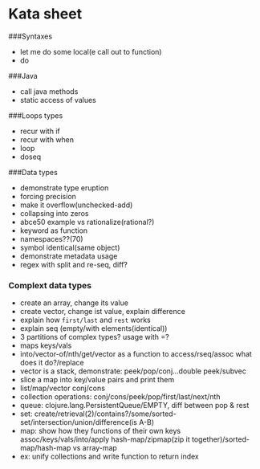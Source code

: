 # Kata sheet

###Syntaxes

- let me do some local(e call out to function)
- do

###Java

- call java methods
- static access of values

###Loops types

- recur with if
- recur with when
- loop
- doseq

###Data types

- demonstrate type eruption
- forcing precision
- make it overflow(unchecked-add)
- collapsing into zeros
- abce50 example vs rationalize(rational?)
- keyword as function
- namespaces??(70)
- symbol identical(same object)
- demonstrate metadata usage
- regex with split and re-seq, diff?

### Complext data types
- create an array, change its value
- create vector, change ist value, explain difference
- explain how ```first/last``` and ```rest``` works
- explain seq (empty/with elements(identical))
- 3 partitions of complex types? usage with =?
- maps keys/vals
- into/vector-of/nth/get/vector as a function to access/rseq/assoc what does it do?/replace
- vector is a stack, demonstrate: peek/pop/conj...double peek/subvec
- slice a map into key/value pairs and print them
- list/map/vector conj/cons
- collection operations: conj/cons/peek/pop/first/last/next/nth
- queue: clojure.lang.PersistentQueue/EMPTY, diff between pop & rest
- set: create/retrieval(2)/contains?/some/sorted-set/intersection/union/difference(is A-B)
- map: show how they functions of their own keys assoc/keys/vals/into/apply hash-map/zipmap(zip it together)/sorted-map/hash-map vs array-map
- ex: unify collections and write function to return index